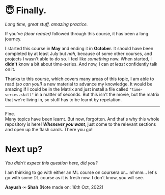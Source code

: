# 😇 Finally.
*Long time, great stuff, amazing practice.*

If you've *(dear reader)* followed through this course, it has been a long journey.

I started this course in **May** and ending it in **October**. It should have been completed by at least July but *nah*, because of some other courses, and projects I wasn't able to do so. I feel like *something* now. When started, I **didn't** know a bit about time-series. And now, I can *at least* confidently talk on it.

Thanks to this course, which covers many areas of this topic, I am able to read *(so can you!)* a new material to advance my knowledge. It would be amazing if I could be in the Matrix and just install a file called `"time-series.skill"` in a matter of seconds. But this isn't the movie, but the matrix that we're living in, so stuff has to be learnt by repetation. 
___

Fine. <br>
Many topics have been learnt. But now, forgotten. And that's why this whole repository is here! ***Whenever you want***, just come to the relevant sections and open up the flash cards. There you go!

# Next up?
*You didn't expect this question here, did you?*

I am thinking to go with either an ML course on coursera or... mhmm... let's go with some DL course as it is fresh now. I don't know, you will see.


**Aayush** ∞ **Shah**
(Note made on: 16th Oct, 2022)